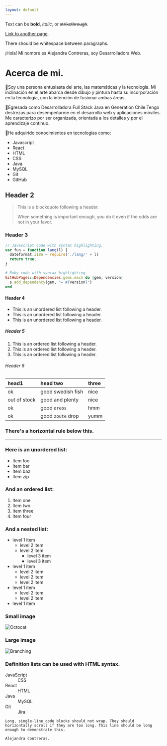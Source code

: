 ```yaml
---
layout: default
---
```


Text can be **bold**, _italic_, or ~~strikethrough~~.

[Link to another page](./another-page.html).

There should be whitespace between paragraphs.

¡Hola! Mi nombre es Alejandra Contreras, soy Desarrolladora Web. 

# Acerca de mi. 

🔹Soy una persona entusiasta del arte, las matemáticas y la tecnología. Mi inclinación en el arte abarca desde dibujo y pintura hasta su incorporación en la tecnología, con la intención de fusionar ambas áreas. 

🔹Egresada como Desarrolladora Full Stack Java en Generation Chile.Tengo destrezas para desempeñarme en el desarrollo web y aplicaciones móviles. 
Me caracterizo por ser organizada, orientada a los detalles y por el aprendizaje continuo. 

🔹He adquirido conocimientos en tecnologías como:      

- Javascript
- React
- HTML
- CSS
- Java 
- MySQL
- Git
- GitHub

## Header 2

> This is a blockquote following a header.
>
> When something is important enough, you do it even if the odds are not in your favor.

### Header 3

```js
// Javascript code with syntax highlighting.
var fun = function lang(l) {
  dateformat.i18n = require('./lang/' + l)
  return true;
}
```

```ruby
# Ruby code with syntax highlighting
GitHubPages::Dependencies.gems.each do |gem, version|
  s.add_dependency(gem, "= #{version}")
end
```

#### Header 4

*   This is an unordered list following a header.
*   This is an unordered list following a header.
*   This is an unordered list following a header.

##### Header 5

1.  This is an ordered list following a header.
2.  This is an ordered list following a header.
3.  This is an ordered list following a header.

###### Header 6

| head1        | head two          | three |
|:-------------|:------------------|:------|
| ok           | good swedish fish | nice  |
| out of stock | good and plenty   | nice  |
| ok           | good `oreos`      | hmm   |
| ok           | good `zoute` drop | yumm  |

### There's a horizontal rule below this.

* * *

### Here is an unordered list:

*   Item foo
*   Item bar
*   Item baz
*   Item zip

### And an ordered list:

1.  Item one
1.  Item two
1.  Item three
1.  Item four

### And a nested list:

- level 1 item
  - level 2 item
  - level 2 item
    - level 3 item
    - level 3 item
- level 1 item
  - level 2 item
  - level 2 item
  - level 2 item
- level 1 item
  - level 2 item
  - level 2 item
- level 1 item

### Small image

![Octocat](https://github.githubassets.com/images/icons/emoji/octocat.png)

### Large image

![Branching](https://guides.github.com/activities/hello-world/branching.png)


### Definition lists can be used with HTML syntax.

<dl>
<dt>JavaScript</dt>
<dd>CSS</dd>
<dt>React</dt>
<dd>HTML</dd>
<dt>Java</dt>
<dd>MySQL</dd>
<dt>Git</dt>
<dd>Jira</dd>
</dl>

```
Long, single-line code blocks should not wrap. They should horizontally scroll if they are too long. This line should be long enough to demonstrate this.
```

```
Alejandra Contreras.
```
